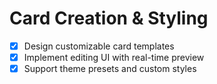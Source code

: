 # Card Creation & Styling

- [x] Design customizable card templates
- [x] Implement editing UI with real-time preview
- [x] Support theme presets and custom styles
